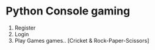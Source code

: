 # Python Console gaming

1. Register
1. Login
2. Play Games games.. [Cricket & Rock-Paper-Scissors]
